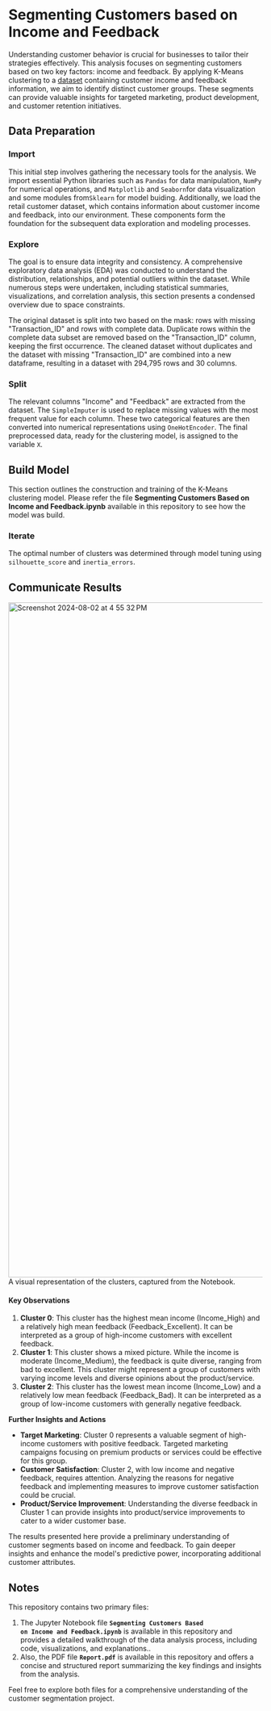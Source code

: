 # Segmenting Customers based on Income and Feedback
Understanding customer behavior is crucial for businesses to tailor their strategies effectively. This analysis focuses on segmenting customers based on two key factors: income and feedback. By applying K-Means clustering to a [dataset](https://www.kaggle.com/datasets/bhavikjikadara/retail-transactional-dataset/data) containing customer income and feedback information, we aim to identify distinct customer groups. These segments can provide valuable insights for targeted marketing, product development, and customer retention initiatives.

## Data Preparation
### Import
This initial step involves gathering the necessary tools for the analysis. We import essential Python libraries such as <code>Pandas</code> for data manipulation, <code>NumPy</code> for numerical operations, and <code>Matplotlib</code>  and <code>Seaborn</code>for data visualization and some modules from<code>Sklearn</code> for model buiding. Additionally, we load the retail customer dataset, which contains information about customer income and feedback, into our environment. These components form the foundation for the subsequent data exploration and modeling processes.
### Explore
The goal is to ensure data integrity and consistency. A comprehensive exploratory data analysis (EDA) was conducted to understand the distribution, relationships, and potential outliers within the dataset. While numerous steps were undertaken, including statistical summaries, visualizations, and correlation analysis, this section presents a condensed overview due to space constraints. 

The original dataset is split into two based on the mask: rows with missing "Transaction_ID" and rows with complete data. Duplicate rows within the complete data subset are removed based on the "Transaction_ID" column, keeping the first occurrence. The cleaned dataset without duplicates and the dataset with missing "Transaction_ID" are combined into a new dataframe, resulting in a dataset with 294,795 rows and 30 columns.
### Split
The relevant columns "Income" and "Feedback" are extracted from the dataset. The <code>SimpleImputer</code> is used to replace missing values with the most frequent value for each column. These two categorical features are then converted into numerical representations using <code>OneHotEncoder</code>. The final preprocessed data, ready for the clustering model, is assigned to the variable <code>X</code>.

## Build Model
This section outlines the construction and training of the K-Means clustering model. Please refer the file **Segmenting Customers Based on Income and Feedback.ipynb** available in this repository to see how the model was build.
### Iterate
The optimal number of clusters was determined through model tuning using <code>silhouette_score</code> and <code>inertia_errors</code>.
## Communicate Results
<img width="1338" alt="Screenshot 2024-08-02 at 4 55 32 PM" src="https://github.com/user-attachments/assets/11e04a2a-d23d-4d8f-90a7-e71e80fe0f78">
A visual representation of the clusters, captured from the Notebook.

#### Key Observations

1. **Cluster 0**: This cluster has the highest mean income (Income_High) and a relatively high mean feedback (Feedback_Excellent). It can be interpreted as a group of high-income customers with excellent feedback.
2. **Cluster 1**: This cluster shows a mixed picture. While the income is moderate (Income_Medium), the feedback is quite diverse, ranging from bad to excellent. This cluster might represent a group of customers with varying income levels and diverse opinions about the product/service.
3. **Cluster 2**: This cluster has the lowest mean income (Income_Low) and a relatively low mean feedback (Feedback_Bad). It can be interpreted as a group of low-income customers with generally negative feedback.

**Further Insights and Actions**

* **Target Marketing**: Cluster 0 represents a valuable segment of high-income customers with positive feedback. Targeted marketing campaigns focusing on premium products or services could be effective for this group.
* **Customer Satisfaction**: Cluster 2, with low income and negative feedback, requires attention. Analyzing the reasons for negative feedback and implementing measures to improve customer satisfaction could be crucial.
*  **Product/Service Improvement**: Understanding the diverse feedback in Cluster 1 can provide insights into product/service improvements to cater to a wider customer base.

The results presented here provide a preliminary understanding of customer segments based on income and feedback. To gain deeper insights and enhance the model's predictive power, incorporating additional customer attributes.
## Notes
This repository contains two primary files:

1. The Jupyter Notebook file <code>**Segmenting Customers Based on Income and Feedback.ipynb**</code> is available in this repository and provides a detailed walkthrough of the data analysis process, including code, visualizations, and explanations..
2. Also, the PDF file <code>**Report.pdf**</code> is available in this repository and offers a concise and structured report summarizing the key findings and insights from the analysis.

Feel free to explore both files for a comprehensive understanding of the customer segmentation project.
